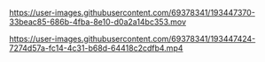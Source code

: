 https://user-images.githubusercontent.com/69378341/193447370-33beac85-686b-4fba-8e10-d0a2a14bc353.mov

https://user-images.githubusercontent.com/69378341/193447424-7274d57a-fc14-4c31-b68d-64418c2cdfb4.mp4
